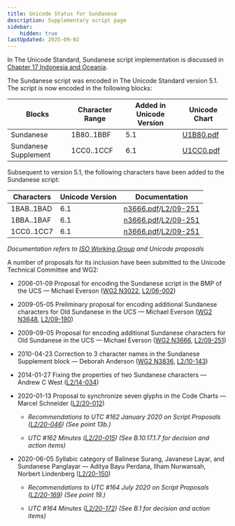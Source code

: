 ```yaml
---
title: Unicode Status for Sundanese
description: Supplementary script page
sidebar:
    hidden: true
lastUpdated: 2025-09-02
---
```


In The Unicode Standard, Sundanese script implementation is discussed in [Chapter 17 Indonesia and Oceania](http://www.unicode.org/versions/latest/ch17.pdf).

[comment]: # (end of intro)

[comment]: # (start of blocks)

The Sundanese script was encoded in The Unicode Standard version 5.1. The script is now encoded in the following blocks:

| Blocks | Character Range | Added in Unicode Version | Unicode Chart |
| ------ | --------------- | ------------------------ | ------------- |
| Sundanese | 1B80..1BBF | 5.1 | [U1B80.pdf](http://www.unicode.org/charts/PDF/U1B80.pdf) |
| Sundanese Supplement | 1CC0..1CCF | 6.1 | [U1CC0.pdf](http://www.unicode.org/charts/PDF/U1CC0.pdf) |

[comment]: # (end of blocks)

[comment]: # (start of chars)

Subsequent to version 5.1, the following characters have been added to the Sundanese script:

| Characters | Unicode Version | Documentation |
| ---------- | --------------- | ------------- |
| 1BAB..1BAD | 6.1 | [n3666.pdf](https://www.unicode.org/wg2/docs/n3666.pdf)/[L2/09-251](http://www.unicode.org/cgi-bin/GetMatchingDocs.pl?L2/09-251) |
| 1BBA..1BAF | 6.1 | [n3666.pdf](https://www.unicode.org/wg2/docs/n3666.pdf)/[L2/09-251](http://www.unicode.org/cgi-bin/GetMatchingDocs.pl?L2/09-251) |
| 1CC0..1CC7 | 6.1 | [n3666.pdf](https://www.unicode.org/wg2/docs/n3666.pdf)/[L2/09-251](http://www.unicode.org/cgi-bin/GetMatchingDocs.pl?L2/09-251) |

_Documentation refers to [ISO Working Group](https://www.unicode.org/wg2/) and Unicode proposals_

[comment]: # (end of chars)

[comment]: # (start of rest)

A number of proposals for its inclusion have been submitted to the Unicode Technical Committee and WG2:

- 2006-01-09 Proposal for encoding the Sundanese script in the BMP of the UCS — Michael Everson ([WG2 N3022](https://www.unicode.org/wg2/docs/n3022.pdf), [L2/06-002](http://www.unicode.org/cgi-bin/GetMatchingDocs.pl?L2/06-002))

- 2009-05-05 Preliminary proposal for encoding additional Sundanese characters for Old Sundanese in the UCS — Michael Everson ([WG2 N3648](https://www.unicode.org/wg2/docs/n3648.pdf), [L2/09-190](http://www.unicode.org/cgi-bin/GetMatchingDocs.pl?L2/09-190))

- 2009-09-05 Proposal for encoding additional Sundanese characters for Old Sundanese in the UCS — Michael Everson ([WG2 N3666](https://www.unicode.org/wg2/docs/n3666.pdf), [L2/09-251](http://www.unicode.org/cgi-bin/GetMatchingDocs.pl?L2/09-251))

- 2010-04-23 Correction to 3 character names in the Sundanese Supplement block — Deborah Anderson ([WG2 N3836](https://www.unicode.org/wg2/docs/n3836.pdf), [L2/10-143](http://www.unicode.org/cgi-bin/GetMatchingDocs.pl?L2/10-143))

- 2014-01-27 Fixing the properties of two Sundanese characters  — Andrew C West ([L2/14-034](http://www.unicode.org/cgi-bin/GetMatchingDocs.pl?L2/14-034))

- 2020-01-13 Proposal to synchronize seven glyphs in the Code Charts — Marcel Schneider ([L2/20-012](http://www.unicode.org/cgi-bin/GetMatchingDocs.pl?L2/20-012))

  - _Recommendations to UTC #162 January 2020 on Script Proposals ([L2/20-046](http://www.unicode.org/L2/L2020/20046-script-adhoc-rept.pdf)) (See point 13b.)_

  - _UTC #162 Minutes ([L2/20-015](http://www.unicode.org/L2/L2020/20015.htm)) (See B.10.17.1.7 for decision and action items)_

- 2020-06-05 Syllabic category of Balinese Surang, Javanese Layar, and Sundanese Panglayar — Aditya Bayu Perdana, Ilham Nurwansah, Norbert Lindenberg     ([L2/20-150](http://www.unicode.org/cgi-bin/GetMatchingDocs.pl?L2/20-150))

  - _Recommendations to UTC #164 July 2020 on Script Proposals ([L2/20-169](https://www.unicode.org/L2/L2020/20169-script-adhoc-rept.pdf)) (See point 19.)_

  - _UTC #164 Minutes ([L2/20-172](https://www.unicode.org/L2/L2020/20172.htm)) (See B.1 for decision and action items)_

